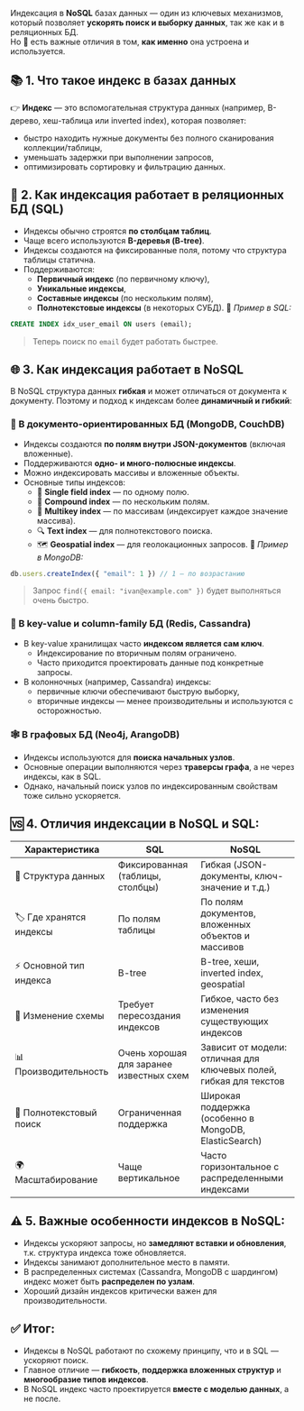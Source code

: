Индексация в **NoSQL** базах данных — один из ключевых механизмов, который позволяет **ускорять поиск и выборку данных**, так же как и в реляционных БД.  
Но 👀 есть важные отличия в том, **как именно** она устроена и используется.
## 📚 1. Что такое индекс в базах данных
👉 **Индекс** — это вспомогательная структура данных (например, B-дерево, хеш-таблица или inverted index), которая позволяет:
- быстро находить нужные документы без полного сканирования коллекции/таблицы,
- уменьшать задержки при выполнении запросов,
- оптимизировать сортировку и фильтрацию данных.
## 🧭 2. Как индексация работает в реляционных БД (SQL)
- Индексы обычно строятся **по столбцам таблиц**.
- Чаще всего используются **B-деревья (B-tree)**.
- Индексы создаются на фиксированные поля, потому что структура таблицы статична.
- Поддерживаются:
    - **Первичный индекс** (по первичному ключу),
    - **Уникальные индексы**,
    - **Составные индексы** (по нескольким полям),
    - **Полнотекстовые индексы** (в некоторых СУБД).
📌 _Пример в SQL:_
```sql
CREATE INDEX idx_user_email ON users (email);
```
> Теперь поиск по `email` будет работать быстрее.
## 🌐 3. Как индексация работает в NoSQL
В NoSQL структура данных **гибкая** и может отличаться от документа к документу. Поэтому и подход к индексам более **динамичный и гибкий**:
### 📄 В документо-ориентированных БД (MongoDB, CouchDB)
- Индексы создаются **по полям внутри JSON-документов** (включая вложенные).
- Поддерживаются **одно- и много-полюсные индексы**.
- Можно индексировать массивы и вложенные объекты.
- Основные типы индексов:
    - 🧭 **Single field index** — по одному полю.
    - 🧮 **Compound index** — по нескольким полям.
    - 🧭 **Multikey index** — по массивам (индексирует каждое значение массива).
    - 🔍 **Text index** — для полнотекстового поиска.
    - 🗺 **Geospatial index** — для геолокационных запросов.
📌 _Пример в MongoDB:_
```javascript
db.users.createIndex({ "email": 1 }) // 1 — по возрастанию
```
> Запрос `find({ email: "ivan@example.com" })` будет выполняться очень быстро.
### 🧰 В key-value и column-family БД (Redis, Cassandra)
- В key-value хранилищах часто **индексом является сам ключ**.
    - Индексирование по вторичным полям ограничено.
    - Часто приходится проектировать данные под конкретные запросы.
- В колонночных (например, Cassandra) индексы:
    - первичные ключи обеспечивают быструю выборку,
    - вторичные индексы — менее производительны и используются с осторожностью.
### 🕸 В графовых БД (Neo4j, ArangoDB)
- Индексы используются для **поиска начальных узлов**.
- Основные операции выполняются через **траверсы графа**, а не через индексы, как в SQL.
- Однако, начальный поиск узлов по индексированным свойствам тоже сильно ускоряется.
## 🆚 4. Отличия индексации в NoSQL и SQL:

|Характеристика|SQL|NoSQL|
|---|---|---|
|📄 Структура данных|Фиксированная (таблицы, столбцы)|Гибкая (JSON-документы, ключ-значение и т.д.)|
|🏷 Где хранятся индексы|По полям таблицы|По полям документов, вложенных объектов и массивов|
|⚡ Основной тип индекса|B-tree|B-tree, хеши, inverted index, geospatial|
|🔁 Изменение схемы|Требует пересоздания индексов|Гибкое, часто без изменения существующих индексов|
|📊 Производительность|Очень хорошая для заранее известных схем|Зависит от модели: отличная для ключевых полей, гибкая для текстов|
|🧭 Полнотекстовый поиск|Ограниченная поддержка|Широкая поддержка (особенно в MongoDB, ElasticSearch)|
|🌍 Масштабирование|Чаще вертикальное|Часто горизонтальное с распределенными индексами|
## ⚠️ 5. Важные особенности индексов в NoSQL:
- Индексы ускоряют запросы, но **замедляют вставки и обновления**, т.к. структура индекса тоже обновляется.
- Индексы занимают дополнительное место в памяти.
- В распределенных системах (Cassandra, MongoDB с шардингом) индекс может быть **распределен по узлам**.
- Хороший дизайн индексов критически важен для производительности.
## ✅ Итог:
- Индексы в NoSQL работают по схожему принципу, что и в SQL — ускоряют поиск.
- Главное отличие — **гибкость**, **поддержка вложенных структур** и **многообразие типов индексов**.
- В NoSQL индекс часто проектируется **вместе с моделью данных**, а не после.